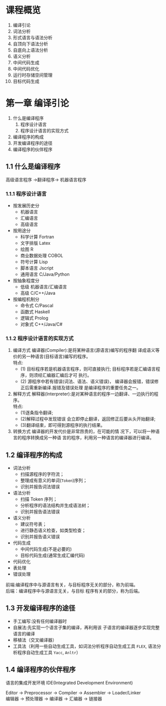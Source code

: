 # 课程概览
1. 编译引论
2. 词法分析
3. 形式语言与语法分析
4. 自顶向下语法分析
5. 自底向上语法分析
6. 语义分析
7. 中间代码生成
8. 中间代码优化
9. 运行时存储空间管理
10. 目标代码生成

# 第一章 编译引论
1. 什么是编译程序
   1. 程序设计语言
   2. 程序设计语言的实现方式 
2. 编译程序的构成
3. 开发编译程序的途径
4. 编译程序的伙伴程序

## 1.1 什么是编译程序
高级语言程序 ->翻译程序-> 机器语言程序

### 1.1.1 程序设计语言
- 按发展历史分
    - 机器语言
    - 汇编语言
    - 高级语言
- 按用途分
    - 科学计算 Fortran
    - 文字排版 Latex
    - 绘图 R
    - 商业数据处理 COBOL
    - 符号计算 Lisp
    - 脚本语言 Jscript
    - 通用语言 C/Java/Python
- 按抽象程度分
    - 低级 机器语言/汇编语言
    - 高级 C/C++/Java
- 按编程机制分
    - 命令式 C/Pascal
    - 函数式 Haskell
    - 逻辑式 Prolog
    - 对象式 C++/Java/C#

### 1.1.2 程序设计语言的实现方式
1. 编译方式
   编译器(Compiler):是将某种语言(源语言)编写的程序翻 译成语义等价的另一种语言(目标语言)编写的程序。  
   特点:
   - (1) 目标程序若是机器语言程序，则可直接执行; 目标程序若是汇编语言程序，则须经汇编器汇编后才可 执行。
   - (2) 源程序中若有错误(词法、语法、语义错误)， 编译器会报错，错误修正后需重新编译.报错及错误处理 是编译程序的重要任务之一。
2. 解释方式
   解释器(Interpreter):是对某种语言的程序一边翻译、一边执行的程序。  
   特点:
   - (1)逐条指令翻译;
   - (2)解释过程中发现错误 会立即停止翻译，返回修正后要从头开始翻译;
   - (3)翻译结束，即可得到源程序的执行结果。
3. 转换方式
   编译器的开发代价是非常昂贵的，在可能的情 况下，可以将一种语言的程序转换成另一种语 言的程序，利用另一种语言的编译器进行编译。
   
## 1.2 编译程序的构成
- 词法分析
  - 扫描源程序的字符流；
  - 整理成有意义的单词(`Token`)序列；
  - 识别并报告词法错误
- 语法分析
  - 扫描 Token 序列；
  - 分析程序的语法结构并生成语法树；
  - 识别并报告语法错误
- 语义分析
  - 建议符号表；
  - 进行静态语义检查，如类型检查；
  - 识别并报告语义错误
- 代码生成
  - 中间代码生成(不是必要的)
  - 目标代码生成(通常生成汇编代码)
- 代码优化
- 表处理
- 错误处理

前端:编译程序中与源语言有关，与目标程序无关的部分，称为前端。  
后端：编译程序中与源语言无关，与目标 程序有关的部分，称为后端。

## 1.3 开发编译程序的途径
- 手工编写:没有任何编译器时
- 自展法:先实现一个语言子集的编译，再利用该 子语言的编译器逐步实现完整语言的编译
- 移植法（交叉编译器）
- 工具法（利用一些自动生成工具，如词法分析程序自动生成工具 `FLEX`, 语法分析程序自动生成工具 `Yacc`, `Anltr`）

## 1.4 编译程序的伙伴程序
语言的集成开发环境 IDE(Integrated Development Environment)

Editor -> Preprocessor -> Compiler -> Assembler -> Loader/Linker  
编辑器 -> 预处理器 -> 编译器 -> 汇编器 -> 链接器
